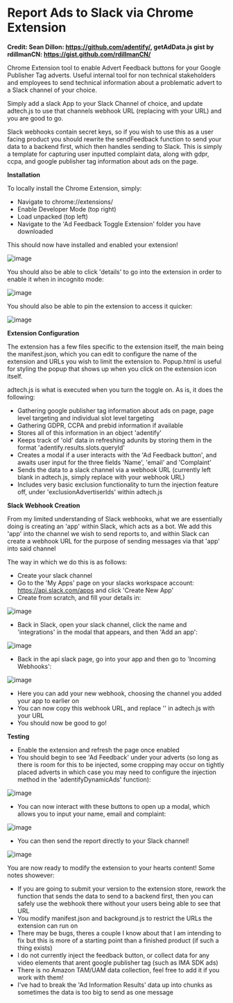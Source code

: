 # Report Ads to Slack via Chrome Extension
**Credit: Sean Dillon: https://github.com/adentify/, getAdData.js gist by rdillmanCN: https://gist.github.com/rdillmanCN/**

Chrome Extension tool to enable Advert Feedback buttons for your Google Publisher Tag adverts. Useful internal tool for non technical stakeholders and employees to send technical information about a problematic advert to a Slack channel of your choice.

Simply add a slack App to your Slack Channel of choice, and update adtech.js to use that channels webhook URL (replacing <SLACK WEBHOOK URL HERE> with your URL) and you are good to go.

Slack webhooks contain secret keys, so if you wish to use this as a user facing product you should rewrite the sendFeedback function to send your data to a backend first, which then handles sending to Slack. This is simply a template for capturing user inputted complaint data, along with gdpr, ccpa, and google publisher tag information about ads on the page.

**Installation**

To locally install the Chrome Extension, simply:
- Navigate to chrome://extensions/ 
- Enable Developer Mode (top right)
- Load unpacked (top left)
- Navigate to the 'Ad Feedback Toggle Extension' folder you have downloaded

This should now have installed and enabled your extension!

![image](https://user-images.githubusercontent.com/17550385/235263235-4747391d-c6db-413d-baba-faa1f0cff3df.png)



You should also be able to click 'details' to go into the extension in order to enable it when in incognito mode:


![image](https://user-images.githubusercontent.com/17550385/235263439-b1ef7cc4-778f-4688-b6a2-b94585808737.png)


You should also be able to pin the extension to access it quicker:


![image](https://user-images.githubusercontent.com/17550385/235263669-225099f6-1aeb-46ea-bc70-c4498147e08f.png)



**Extension Configuration**

The extension has a few files specific to the extension itself, the main being the manifest.json, which you can edit to configure the name of the extension and URLs you wish to limit the extension to. Popup.html is useful for styling the popup that shows up when you click on the extension icon itself.

adtech.js is what is executed when you turn the toggle on. As is, it does the following:

- Gathering google publisher tag information about ads on page, page level targeting and individual slot level targeting
- Gathering GDPR, CCPA and prebid information if available
- Stores all of this information in an object 'adentify'
- Keeps track of 'old' data in refreshing adunits by storing them in the format 'adentify.results.slots.queryId'
- Creates a modal if a user interacts with the 'Ad Feedback button', and awaits user input for the three fields 'Name', 'email' and 'Complaint'
- Sends the data to a slack channel via a webhook URL (currently left blank in adtech.js, simply replace with your webhook URL)
- Includes very basic exclusion functionality to turn the injection feature off, under 'exclusionAdvertiserIds' within adtech.js


**Slack Webhook Creation**

From my limited understanding of Slack webhooks, what we are essentially doing is creating an 'app' within Slack, which acts as a bot. We add this 'app' into the channel we wish to send reports to, and within Slack can create a webhook URL for the purpose of sending messages via that 'app' into said channel

The way in which we do this is as follows:

- Create your slack channel
- Go to the 'My Apps' page on your slacks workspace account: https://api.slack.com/apps and click 'Create New App'
- Create from scratch, and fill your details in:

![image](https://user-images.githubusercontent.com/17550385/235267900-54edca90-15de-46b1-818a-95d9a06ccee6.png)
  

- Back in Slack, open your slack channel, click the name and 'integrations' in the modal that appears, and then 'Add an app':

![image](https://user-images.githubusercontent.com/17550385/235268072-d67d75ff-c4eb-47b8-bf0e-1b062c0a7183.png)

- Back in the api slack page, go into your app and then go to 'Incoming Webhooks':

![image](https://user-images.githubusercontent.com/17550385/235268190-b3d54787-3f71-4823-8049-079a458f4eaa.png)

- Here you can add your new webhook, choosing the channel you added your app to earlier on
- You can now copy this webhook URL, and replace '<SLACK WEBHOOK URL HERE>' in adtech.js with your URL
- You should now be good to go!

**Testing**

- Enable the extension and refresh the page once enabled
- You should begin to see 'Ad Feedback' under your adverts (so long as there is room for this to be injected, some cropping may occur on tightly placed adverts in which case you may need to configure the injection method in the 'adentifyDynamicAds' function):

![image](https://user-images.githubusercontent.com/17550385/235268448-f7db210a-41f6-44fb-a002-1ca1cc3a6b82.png)

- You can now interact with these buttons to open up a modal, which allows you to input your name, email and complaint:

![image](https://user-images.githubusercontent.com/17550385/235268515-c4169247-9f2c-4609-b48f-16f7f2025978.png)

- You can then send the report directly to your Slack channel!

![image](https://user-images.githubusercontent.com/17550385/235268555-4b826fe5-0bc0-42a6-9bf7-9f94d3dcb3cc.png)



You are now ready to modify the extension to your hearts content! Some notes showever:

- If you are going to submit your version to the extension store, rework the function that sends the data to send to a backend first, then you can safely use the webhook there without your users being able to see that URL
- You modify manifest.json and background.js to restrict the URLs the extension can run on
- There may be bugs, theres a couple I know about that I am intending to fix but this is more of a starting point than a finished product (if such a thing exists)
- I do not currently inject the feedback button, or collect data for any video elements that arent google publisher tag (such as IMA SDK ads)
- There is no Amazon TAM/UAM data collection, feel free to add it if you work with them!
- I've had to break the 'Ad Information Results' data up into chunks as sometimes the data is too big to send as one message


  
  
  
  
  
  
  
  
  
  
  
  
  
  
  
  
